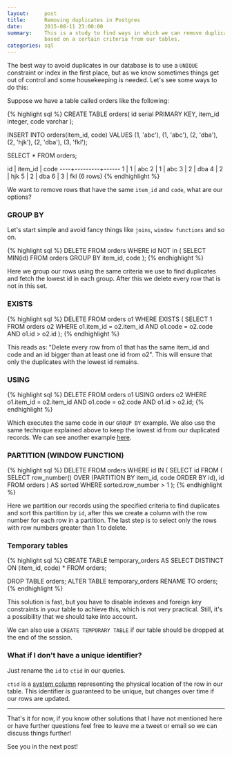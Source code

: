 ```yaml
---
layout:     post
title:      Removing duplicates in Postgres
date:       2015-08-11 23:00:00
summary:    This is a study to find ways in which we can remove duplicate rows
            based on a certain criteria from our tables.
categories: sql
---
```


The best way to avoid duplicates in our database is to use a `UNIQUE` constraint
or index in the first place, but as we know sometimes things get out of control
and some housekeeping is needed. Let's see some ways to do this:

Suppose we have a table called orders like the following:

{% highlight sql %}
CREATE TABLE orders(
  id serial PRIMARY KEY,
  item_id integer,
  code varchar
);

INSERT INTO orders(item_id, code)
VALUES (1, 'abc'),
       (1, 'abc'),
       (2, 'dba'),
       (2, 'hjk'),
       (2, 'dba'),
       (3, 'fkl');

SELECT * FROM orders;

 id | item_id | code
----+---------+------
  1 |       1 | abc
  2 |       1 | abc
  3 |       2 | dba
  4 |       2 | hjk
  5 |       2 | dba
  6 |       3 | fkl
(6 rows)
{% endhighlight %}

We want to remove rows that have the same `item_id` and `code`, what are our
options?

### GROUP BY
Let's start simple and avoid fancy things like `joins`, `window functions` and
so on.

{% highlight sql %}
DELETE
FROM orders
WHERE id NOT in (
  SELECT MIN(id)
  FROM orders
  GROUP BY item_id, code
);
{% endhighlight %}

Here we group our rows using the same criteria we use to find duplicates and
fetch the lowest id in each group. After this we delete every row that is not
in this set.

### EXISTS

{% highlight sql %}
DELETE
FROM orders o1
WHERE EXISTS (
  SELECT 1
  FROM orders o2
  WHERE o1.item_id = o2.item_id AND
        o1.code = o2.code AND
        o1.id > o2.id
);
{% endhighlight %}

This reads as: "Delete every row from o1 that has the same item_id and code and
an id bigger than at least one id from o2". This will ensure that only the
duplicates with the lowest id remains.

### USING

{% highlight sql %}
DELETE
FROM orders o1 USING orders o2
WHERE o1.item_id = o2.item_id AND
      o1.code = o2.code AND
      o1.id > o2.id;
{% endhighlight %}

Which executes the same code in our `GROUP BY` example. We also use the same
technique explained above to keep the lowest id from our duplicated records.
We can see another example
[here](http://www.postgresql.org/docs/9.4/static/sql-delete.html#AEN78458).

### PARTITION (WINDOW FUNCTION)

{% highlight sql %}
DELETE
FROM orders
WHERE id IN (
  SELECT id
  FROM (
   SELECT row_number() OVER (PARTITION BY item_id, code ORDER BY id),
          id
   FROM orders
  ) AS sorted
  WHERE sorted.row_number > 1
);
{% endhighlight %}

Here we partition our records using the specified criteria to find duplicates
and sort this partition by `id`, after this we create a column with the row
number for each row in a partition. The last step is to select only the rows
with row numbers greater than 1 to delete.

### Temporary tables

{% highlight sql %}
CREATE TABLE temporary_orders AS
  SELECT DISTINCT ON (item_id, code) * FROM orders;

DROP TABLE orders;
ALTER TABLE temporary_orders RENAME TO orders;
{% endhighlight %}

This solution is fast, but you have to disable indexes and foreign key constraints
in your table to achieve this, which is not very practical. Still, it's a
possibility that we should take into account.

We can also use a `CREATE TEMPORARY TABLE` if our table should be dropped at the
end of the session.

### What if I don't have a unique identifier?

Just rename the `id` to `ctid` in our queries.

`ctid` is a [system column](http://www.postgresql.org/docs/9.4/static/ddl-system-columns.html)
representing the physical location of the row in our table. This
identifier is guaranteed to be unique, but changes over time if our rows are
updated.

----

That's it for now, if you know other solutions that I have not mentioned here
or have further questions feel free to leave me a tweet or email
so we can discuss things further!

See you in the next post!
